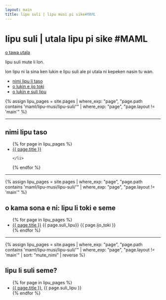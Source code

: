 ```yaml
---
layout: main
title: lipu suli | lipu musi pi sike#MAML
---
```


# lipu suli | utala lipu pi sike #MAML

[o tawa utala](/tenpo-ni_tok.html)

lipu suli mute li lon. 

lon lipu ni la sina ken lukin e lipu suli ale pi utala ni kepeken nasin tu wan.

- [nimi lipu li taso](#nimi)
- [o lukin e ijo toki](#ijo-toki)
- [o lukin e suli lipu](#suli-lipu)

{% assign lipu_pages = site.pages | where_exp: "page", "page.path contains 'maml/lipu-musi/lipu-suli/'" | where_exp: "page", "page.layout != 'main'" %}


<hr>

<h2 id="nimi">nimi lipu taso</h2>

<ul>
{% for page in lipu_pages %}
    <li>
    <a href="{{ page.url }}">{{ page.title }}</a> 

    </li>
{% endfor %}
</ul>

<hr>

{% assign lipu_pages = site.pages | where_exp: "page", "page.path contains 'maml/lipu-musi/lipu-suli/'" | where_exp: "page", "page.layout != 'main'" %}

<h2 id="ijo-toki">o kama sona e ni: lipu li toki e seme</h2>

<ul class="ijo-mute">
{% for page in lipu_pages %}
    <li>
    <a href="{{ page.url }}">{{ page.title }}</a> 
     <span>{{ page.suli_lipu}}</span>
     <span>{{ page.ijo_toki }}</span>
    </li>
{% endfor %}
</ul>

<hr>

{% assign lipu_pages = site.pages | where_exp: "page", "page.path contains 'maml/lipu-musi/lipu-suli/'" | where_exp: "page", "page.layout != 'main'" | sort: "mute_nimi" | reverse %}

<h2 id="suli-lipu">lipu li suli seme?</h2>

<ul>
{% for page in lipu_pages %}
    <li>
        <a href="{{ page.url }}">{{ page.title }}</a>,  {{ page.suli_lipu }}
       </li>
{% endfor %}
</ul>